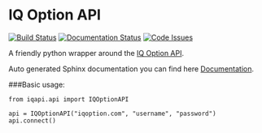 # IQ Option API
[![Build Status](https://travis-ci.org/n1nj4z33/iqapi.png)](https://travis-ci.org/n1nj4z33/iqapi)
[![Documentation Status](https://readthedocs.org/projects/iqapi/badge/?version=latest)](http://iqapi.readthedocs.io/en/latest/?badge=latest)
[![Code Issues](https://www.quantifiedcode.com/api/v1/project/b46b3e988c76418ab1e724f36c7b7e05/badge.svg)](https://www.quantifiedcode.com/app/project/b46b3e988c76418ab1e724f36c7b7e05)

A friendly python wrapper around the [IQ Option API](https://iqoption.com).

Auto generated Sphinx documentation you can  find here [Documentation](http://iqapi.readthedocs.io/).

###Basic usage:
```
from iqapi.api import IQOptionAPI

api = IQOptionAPI("iqoption.com", "username", "password")
api.connect()
```
